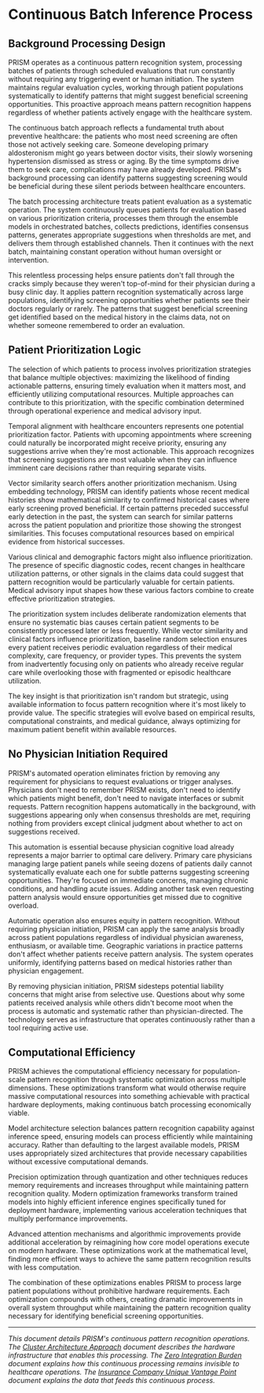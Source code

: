 # Continuous Batch Inference Process

## Background Processing Design

PRISM operates as a continuous pattern recognition system, processing batches of patients through scheduled evaluations that run constantly without requiring any triggering event or human initiation. The system maintains regular evaluation cycles, working through patient populations systematically to identify patterns that might suggest beneficial screening opportunities. This proactive approach means pattern recognition happens regardless of whether patients actively engage with the healthcare system.

The continuous batch approach reflects a fundamental truth about preventive healthcare: the patients who most need screening are often those not actively seeking care. Someone developing primary aldosteronism might go years between doctor visits, their slowly worsening hypertension dismissed as stress or aging. By the time symptoms drive them to seek care, complications may have already developed. PRISM's background processing can identify patterns suggesting screening would be beneficial during these silent periods between healthcare encounters.

The batch processing architecture treats patient evaluation as a systematic operation. The system continuously queues patients for evaluation based on various prioritization criteria, processes them through the ensemble models in orchestrated batches, collects predictions, identifies consensus patterns, generates appropriate suggestions when thresholds are met, and delivers them through established channels. Then it continues with the next batch, maintaining constant operation without human oversight or intervention.

This relentless processing helps ensure patients don't fall through the cracks simply because they weren't top-of-mind for their physician during a busy clinic day. It applies pattern recognition systematically across large populations, identifying screening opportunities whether patients see their doctors regularly or rarely. The patterns that suggest beneficial screening get identified based on the medical history in the claims data, not on whether someone remembered to order an evaluation.

## Patient Prioritization Logic

The selection of which patients to process involves prioritization strategies that balance multiple objectives: maximizing the likelihood of finding actionable patterns, ensuring timely evaluation when it matters most, and efficiently utilizing computational resources. Multiple approaches can contribute to this prioritization, with the specific combination determined through operational experience and medical advisory input.

Temporal alignment with healthcare encounters represents one potential prioritization factor. Patients with upcoming appointments where screening could naturally be incorporated might receive priority, ensuring any suggestions arrive when they're most actionable. This approach recognizes that screening suggestions are most valuable when they can influence imminent care decisions rather than requiring separate visits.

Vector similarity search offers another prioritization mechanism. Using embedding technology, PRISM can identify patients whose recent medical histories show mathematical similarity to confirmed historical cases where early screening proved beneficial. If certain patterns preceded successful early detection in the past, the system can search for similar patterns across the patient population and prioritize those showing the strongest similarities. This focuses computational resources based on empirical evidence from historical successes.

Various clinical and demographic factors might also influence prioritization. The presence of specific diagnostic codes, recent changes in healthcare utilization patterns, or other signals in the claims data could suggest that pattern recognition would be particularly valuable for certain patients. Medical advisory input shapes how these various factors combine to create effective prioritization strategies.

The prioritization system includes deliberate randomization elements that ensure no systematic bias causes certain patient segments to be consistently processed later or less frequently. While vector similarity and clinical factors influence prioritization, baseline random selection ensures every patient receives periodic evaluation regardless of their medical complexity, care frequency, or provider types. This prevents the system from inadvertently focusing only on patients who already receive regular care while overlooking those with fragmented or episodic healthcare utilization.

The key insight is that prioritization isn't random but strategic, using available information to focus pattern recognition where it's most likely to provide value. The specific strategies will evolve based on empirical results, computational constraints, and medical guidance, always optimizing for maximum patient benefit within available resources.

## No Physician Initiation Required

PRISM's automated operation eliminates friction by removing any requirement for physicians to request evaluations or trigger analyses. Physicians don't need to remember PRISM exists, don't need to identify which patients might benefit, don't need to navigate interfaces or submit requests. Pattern recognition happens automatically in the background, with suggestions appearing only when consensus thresholds are met, requiring nothing from providers except clinical judgment about whether to act on suggestions received.

This automation is essential because physician cognitive load already represents a major barrier to optimal care delivery. Primary care physicians managing large patient panels while seeing dozens of patients daily cannot systematically evaluate each one for subtle patterns suggesting screening opportunities. They're focused on immediate concerns, managing chronic conditions, and handling acute issues. Adding another task even requesting pattern analysis would ensure opportunities get missed due to cognitive overload.

Automatic operation also ensures equity in pattern recognition. Without requiring physician initiation, PRISM can apply the same analysis broadly across patient populations regardless of individual physician awareness, enthusiasm, or available time. Geographic variations in practice patterns don't affect whether patients receive pattern analysis. The system operates uniformly, identifying patterns based on medical histories rather than physician engagement.

By removing physician initiation, PRISM sidesteps potential liability concerns that might arise from selective use. Questions about why some patients received analysis while others didn't become moot when the process is automatic and systematic rather than physician-directed. The technology serves as infrastructure that operates continuously rather than a tool requiring active use.

## Computational Efficiency

PRISM achieves the computational efficiency necessary for population-scale pattern recognition through systematic optimization across multiple dimensions. These optimizations transform what would otherwise require massive computational resources into something achievable with practical hardware deployments, making continuous batch processing economically viable.

Model architecture selection balances pattern recognition capability against inference speed, ensuring models can process efficiently while maintaining accuracy. Rather than defaulting to the largest available models, PRISM uses appropriately sized architectures that provide necessary capabilities without excessive computational demands.

Precision optimization through quantization and other techniques reduces memory requirements and increases throughput while maintaining pattern recognition quality. Modern optimization frameworks transform trained models into highly efficient inference engines specifically tuned for deployment hardware, implementing various acceleration techniques that multiply performance improvements.

Advanced attention mechanisms and algorithmic improvements provide additional acceleration by reimagining how core model operations execute on modern hardware. These optimizations work at the mathematical level, finding more efficient ways to achieve the same pattern recognition results with less computation.

The combination of these optimizations enables PRISM to process large patient populations without prohibitive hardware requirements. Each optimization compounds with others, creating dramatic improvements in overall system throughput while maintaining the pattern recognition quality necessary for identifying beneficial screening opportunities.

---

*This document details PRISM's continuous pattern recognition operations. The [Cluster Architecture Approach](/50-cluster-architecture) document describes the hardware infrastructure that enables this processing. The [Zero Integration Burden](/45-zero-integration) document explains how this continuous processing remains invisible to healthcare operations. The [Insurance Company Unique Vantage Point](/12-insurance-vantage-point) document explains the data that feeds this continuous process.*
